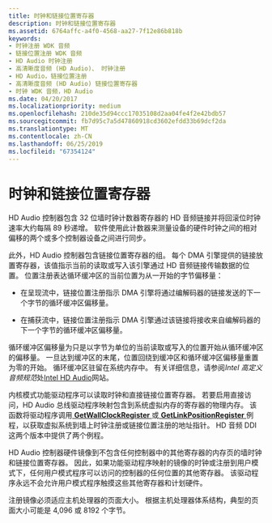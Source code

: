 ```yaml
---
title: 时钟和链接位置寄存器
description: 时钟和链接位置寄存器
ms.assetid: 6764affc-a4f0-4568-aa27-7f12e86b818b
keywords:
- 时钟注册 WDK 音频
- 链接位置注册 WDK 音频
- HD Audio 时钟注册
- 高清晰度音频 (HD Audio)、 时钟注册
- HD Audio，链接位置注册
- 高清晰度音频 (HD Audio) 链接位置寄存器
- 时钟 WDK 音频，HD Audio
ms.date: 04/20/2017
ms.localizationpriority: medium
ms.openlocfilehash: 210de35d94ccc17035108d2aa04fe4f2e42bdb57
ms.sourcegitcommit: fb7d95c7a5d47860918cd3602efdd33b69dcf2da
ms.translationtype: MT
ms.contentlocale: zh-CN
ms.lasthandoff: 06/25/2019
ms.locfileid: "67354124"
---
```

# <a name="wall-clock-and-link-position-registers"></a>时钟和链接位置寄存器


HD Audio 控制器包含 32 位墙时钟计数器寄存器的 HD 音频链接并将回滚位时钟速率大约每隔 89 秒递增。 软件使用此计数器来测量设备的硬件时钟之间的相对偏移的两个或多个控制器设备之间进行同步。

此外，HD Audio 控制器包含链接位置寄存器的组。 每个 DMA 引擎提供的链接放置寄存器，该值指示当前的读取或写入该引擎通过 HD 音频链接传输数据的位置。 位置注册表达循环缓冲区的当前位置为从一开始的字节偏移量：

-   在呈现流中，链接位置注册指示 DMA 引擎将通过编解码器的链接发送的下一个字节的循环缓冲区偏移量。

-   在捕获流中，链接位置注册指示 DMA 引擎通过该链接将接收来自编解码器的下一个字节的循环缓冲区偏移量。

循环缓冲区偏移量为只是以字节为单位的当前读取或写入的位置开始从循环缓冲区的偏移量。 一旦达到缓冲区的末尾，位置回绕到缓冲区和循环缓冲区偏移量重置为零的开始。 循环缓冲区驻留在系统内存中。 有关详细信息，请参阅*Intel 高定义音频规范*处[Intel HD Audio](https://go.microsoft.com/fwlink/p/?linkid=42508)网站。

内核模式功能驱动程序可以读取时钟和直接链接位置寄存器。 若要启用直接访问，HD Audio 总线驱动程序映射包含到系统虚拟内存的寄存器的物理内存。 该函数将驱动程序调用[ **GetWallClockRegister** ](https://docs.microsoft.com/windows-hardware/drivers/ddi/content/hdaudio/nc-hdaudio-pget_wall_clock_register)或[ **GetLinkPositionRegister** ](https://docs.microsoft.com/windows-hardware/drivers/ddi/content/hdaudio/nc-hdaudio-pget_link_position_register)例程，以获取虚拟系统到墙上时钟注册或链接位置注册的地址指针。 HD 音频 DDI 这两个版本中提供了两个例程。

HD Audio 控制器硬件镜像到不包含任何控制器中的其他寄存器的内存页的墙时钟和链接位置寄存器。 因此，如果功能驱动程序映射的镜像的时钟或注册到用户模式下，任何用户模式程序可以访问的控制器的任何位置的其他寄存器。 该驱动程序永远不会允许用户模式程序触摸这些其他寄存器和计划硬件。

注册镜像必须适应主机处理器的页面大小。 根据主机处理器体系结构，典型的页面大小可能是 4,096 或 8192 个字节。

 

 




